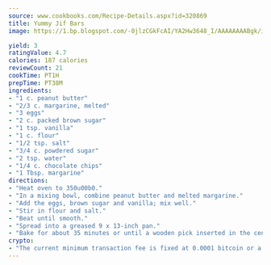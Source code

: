 ```yaml
---
source: www.cookbooks.com/Recipe-Details.aspx?id=320869
title: Yummy Jif Bars
image: https://1.bp.blogspot.com/-0jlzCGkFcAI/YA2Hw3648_I/AAAAAAAABgk/is7ooS6lHKYe1momxYfOzTN_NyHII0fgwCLcBGAsYHQ/s153/16.png

yield: 3
ratingValue: 4.7
calories: 187 calories
reviewCount: 21
cookTime: PT1H
prepTime: PT38M
ingredients:
- "1 c. peanut butter"
- "2/3 c. margarine, melted"
- "3 eggs"
- "2 c. packed brown sugar"
- "1 tsp. vanilla"
- "1 c. flour"
- "1/2 tsp. salt"
- "3/4 c. powdered sugar"
- "2 tsp. water"
- "1/4 c. chocolate chips"
- "1 Tbsp. margarine"
directions:
- "Heat oven to 350u00b0."
- "In a mixing bowl, combine peanut butter and melted margarine."
- "Add the eggs, brown sugar and vanilla; mix well."
- "Stir in flour and salt."
- "Beat until smooth."
- "Spread into a greased 9 x 13-inch pan."
- "Bake for about 35 minutes or until a wooden pick inserted in the center comes out clean."
crypto:
- "The current minimum transaction fee is fixed at 0.0001 bitcoin or a tenth of a millibitcoin per kilobyte, recently decreased from one millibitcoin."
---
```


